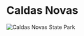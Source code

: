 # Caldas Novas

![Caldas Novas State Park](https://upload.wikimedia.org/wikipedia/commons/thumb/2/26/Guardado_na_memória.JPG/960px-Guardado_na_memória.JPG)